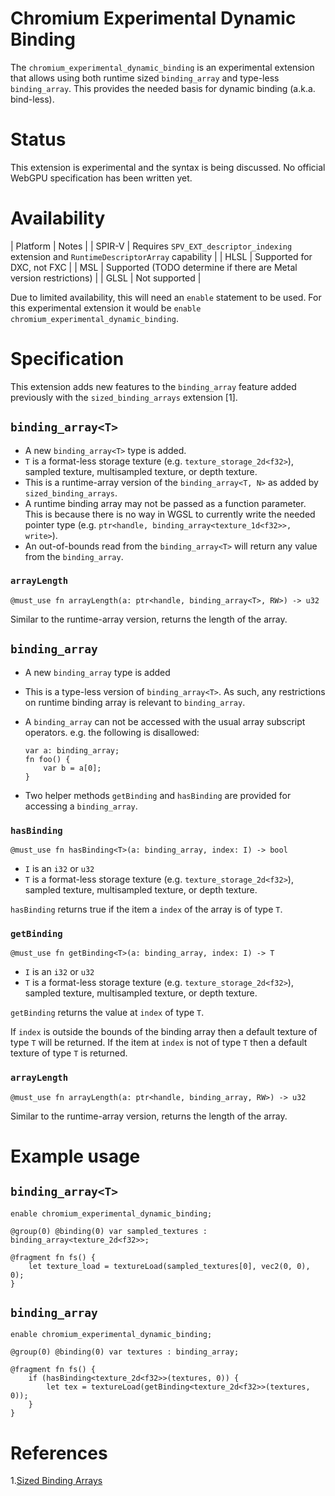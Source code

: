 # Chromium Experimental Dynamic Binding

The `chromium_experimental_dynamic_binding` is an experimental extension that allows using both
runtime sized `binding_array` and type-less `binding_array`. This provides the needed basis for
dynamic binding (a.k.a. bind-less).

# Status

This extension is experimental and the syntax is being discussed. No official WebGPU specification
has been written yet.

# Availability

| Platform | Notes |
| SPIR-V | Requires `SPV_EXT_descriptor_indexing` extension and `RuntimeDescriptorArray` capability |
| HLSL | Supported for DXC, not FXC |
| MSL | Supported (TODO determine if there are Metal version restrictions) |
| GLSL | Not supported |

Due to limited availability, this will need an `enable` statement to be used. For this experimental
extension it would be `enable chromium_experimental_dynamic_binding`.

# Specification

This extension adds new features to the `binding_array` feature added previously with the
`sized_binding_arrays` extension [1].

## `binding_array<T>`

* A new `binding_array<T>` type is added.
* `T` is a format-less storage texture (e.g. `texture_storage_2d<f32>`), sampled texture, multisampled
  texture, or depth texture.
* This is a runtime-array version of the `binding_array<T, N>` as added by `sized_binding_arrays`.
* A runtime binding array may not be passed as a function parameter. This is because there is no way
  in WGSL to currently write the needed pointer type (e.g.
  `ptr<handle, binding_array<texture_1d<f32>>, write>`).
* An out-of-bounds read from the `binding_array<T>` will return any value from the `binding_array`.


### `arrayLength`
```
@must_use fn arrayLength(a: ptr<handle, binding_array<T>, RW>) -> u32
```

Similar to the runtime-array version, returns the length of the array.

## `binding_array`

* A new `binding_array` type is added
* This is a type-less version of `binding_array<T>`. As such, any restrictions on runtime binding
  array is relevant to `binding_array`.
* A `binding_array` can not be accessed with the usual array subscript operators. e.g. the following
  is disallowed:

  ```
  var a: binding_array;
  fn foo() {
      var b = a[0];
  }
  ```
* Two helper methods `getBinding` and `hasBinding` are provided for accessing a `binding_array`.

### `hasBinding`
```
@must_use fn hasBinding<T>(a: binding_array, index: I) -> bool
```
* `I` is an `i32` or `u32`
* `T` is a format-less storage texture (e.g. `texture_storage_2d<f32>`), sampled texture, multisampled
  texture, or depth texture.

`hasBinding` returns true if the item a `index` of the array is of type `T`.

### `getBinding`
```
@must_use fn getBinding<T>(a: binding_array, index: I) -> T
```
* `I` is an `i32` or `u32`
* `T` is a format-less storage texture (e.g. `texture_storage_2d<f32>`), sampled texture, multisampled
  texture, or depth texture.

`getBinding` returns the value at `index` of type `T`.

If `index` is outside the bounds of the binding array then a default texture of type `T` will be
returned. If the item at `index` is not of type `T` then a default texture of type `T` is returned.

### `arrayLength`
```
@must_use fn arrayLength(a: ptr<handle, binding_array, RW>) -> u32
```

Similar to the runtime-array version, returns the length of the array.

# Example usage

## `binding_array<T>`

```
enable chromium_experimental_dynamic_binding;

@group(0) @binding(0) var sampled_textures : binding_array<texture_2d<f32>>;

@fragment fn fs() {
    let texture_load = textureLoad(sampled_textures[0], vec2(0, 0), 0);
}
```

## `binding_array`

```
enable chromium_experimental_dynamic_binding;

@group(0) @binding(0) var textures : binding_array;

@fragment fn fs() {
    if (hasBinding<texture_2d<f32>>(textures, 0)) {
        let tex = textureLoad(getBinding<texture_2d<f32>>(textures, 0));
    }
}
```

# References
1.[Sized Binding Arrays](https://github.com/gpuweb/gpuweb/blob/main/proposals/sized-binding-arrays.md)

